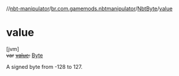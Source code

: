 //[nbt-manipulator](../../../index.md)/[br.com.gamemods.nbtmanipulator](../index.md)/[NbtByte](index.md)/[value](value.md)

# value

[jvm]\
~~var~~ [~~value~~](value.md)~~:~~ [Byte](https://kotlinlang.org/api/latest/jvm/stdlib/kotlin/-byte/index.html)

A signed byte from -128 to 127.
